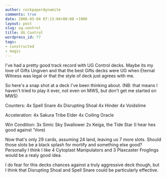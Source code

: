 ```yaml
---
author: rockpaperdynamite
comments: true
date: 2006-05-04 07:13:04+00:00 +1000
layout: post
slug: ug-control
title: UG Control
wordpress_id: 77
tags:
- constructed
- magic
---
```


I've had a pretty good track record with UG Control decks. Maybe its my love of Gifts Ungiven and that the best Gifts decks were UG when Eternal Witness was legal or that the style of deck just agrees with me.

So here's a snap shot at a deck I've been thinking about. (NB: that means I haven't tried to play it ever, not even on MWS, but don't get me started on MWS)

Counters:
4x Spell Snare
4x Disrupting Shoal
4x Hinder
4x Voidslime

Acceleration:
4x Sakura Tribe Elder
4x Coiling Oracle

Win Condition:
3x Simic Sky Swallower
2x Keiga, the Tide Star (I hear hes good against 'Vore)

Now that's only 29 cards, assuming 24 land, leaving us 7 more slots. Should those slots be a black splash for mortify and something else good? Personally I think I like 4 Cytoplast Manipulators and 3 Plaxcaster Froglings would be a realy good idea.

I do fear for this decks chances against a truly aggressive deck though, but I think that Disrupting Shoal and Spell Snare could be particularly effective.
